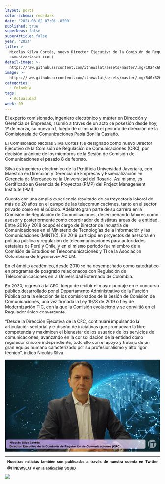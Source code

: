 ```yaml
---
layout: posts
color-schema: red-dark
date: '2023-03-02 07:08 -0500'
published: true
superNews: false
superArticle: false
year: '2023'
title: >-
  Nicolás Silva Cortés, nuevo Director Ejecutivo de la Comisión de Regulación de
  Comunicaciones (CRC) 
detail-image: >-
  https://raw.githubusercontent.com/itnewslat/assets/master/img/1024x680/Nicolas-Silva-Cortes-g.jpg
image: >-
  https://raw.githubusercontent.com/itnewslat/assets/master/img/540x320/Nicolas-Silva-Cortes-p.jpg
categories:
  - Colombia
tags:
  - Actualidad
week: 09
---
```

El experto comisionado, ingeniero electrónico y máster en Dirección y Gerencia de Empresas, asumió a través de un acto de posesión desde hoy, 1º de marzo, su nuevo rol, luego de culminado el periodo de dirección de la Comisionada de Comunicaciones Paola Bonilla Castaño. 

El Comisionado Nicolás Silva Cortés fue designado como nuevo Director Ejecutivo de la Comisión de Regulación de Comunicaciones (CRC), por decisión unánime de los miembros de la Sesión de Comisión de Comunicaciones el pasado 8 de febrero.  

Silva es ingeniero electrónico de la Pontificia Universidad Javeriana, con Maestría en Dirección y Gerencia de Empresas y Especialización en Gerencia de Mercadeo de la Universidad del Rosario. Así mismo, es Certificado en Gerencia de Proyectos (PMP) del Project Management Institute (PMI). 

Cuenta con una amplia experiencia resultado de su trayectoria laboral de más de 20 años en el campo de las telecomunicaciones, tanto en el sector privado como en el público. Adelantó gran parte de su carrera en la Comisión de Regulación de Comunicaciones, desempeñando labores como asesor y posteriormente como coordinador de distintas áreas de la entidad. Entre 2016 y 2018 ocupó el cargo de Director de Industria de Comunicaciones en el Ministerio de Tecnologías de la Información y las Comunicaciones (MINTIC). En 2019 participó en proyectos de asesoría en política pública y regulación de telecomunicaciones para autoridades estatales de Perú y Chile, y en el mismo período fue miembro de la Comisión de Estudios en Telecomunicaciones y TI de la Asociación Colombiana de Ingenieros– ACIEM. 

En el ámbito académico, desde 2010 se ha desempeñado como catedrático en programas de posgrado relacionados con Regulación de Telecomunicaciones en la Universidad Externado de Colombia.  

En 2020, regresó a la CRC, luego de recibir el mayor puntaje en el concurso público desarrollado por el Departamento Administrativo de la Función Pública para la elección de los comisionados de la Sesión de Comisión de Comunicaciones, una vez firmada la Ley 1978 de 2019 o Ley de Modernización TIC, con la que la Comisión evolucionó y se convirtió en el Regulador único convergente.  

“Desde la Dirección Ejecutiva de la CRC, continuaré impulsando la articulación sectorial y el diseño de iniciativas que promuevan la libre competencia y maximicen el bienestar de los usuarios de los servicios de comunicaciones, avanzando en la consolidación de la entidad como regulador único e independiente, todo ello con el apoyo y trabajo de un gran equipo humano caracterizado por su profesionalismo y alto rigor técnico”, indicó Nicolás Silva.  

![](https://raw.githubusercontent.com/itnewslat/assets/master/img/540x320/Nicolas-Silva-Cortes-p.jpg)

<table style="height: 42px;" width="569">
<tbody>
<tr>
<td style="text-align: justify;"><sub><strong>Nuestras noticias también son publicadas a través de nuestra cuenta en Twitter <a href="https://twitter.com/itnewslat?lang=es">@ITNEWSLAT</a> y en la aplicación <a href="https://squidapp.co/en/">SQUID</a></strong></sub></td>
</tr>
</tbody>
</table>
<img src="https://tracker.metricool.com/c3po.jpg?hash=56f88a41e39ab42c063cc51676587a04"/>